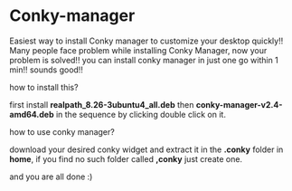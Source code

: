# Conky-manager
Easiest way to install Conky manager to customize your desktop quickly!! Many people face problem while installing Conky Manager, now your problem is solved!! you can install conky manager in just one go within 1 min!! sounds good!!


how to install this?

first install **realpath_8.26-3ubuntu4_all.deb** then **conky-manager-v2.4-amd64.deb** in the sequence by clicking double click on it.



how to use conky manager?

download your desired conky widget and extract it in the **.conky** folder in **home**, if you find no such folder called **,conky** just create one.


and you are all done :)
